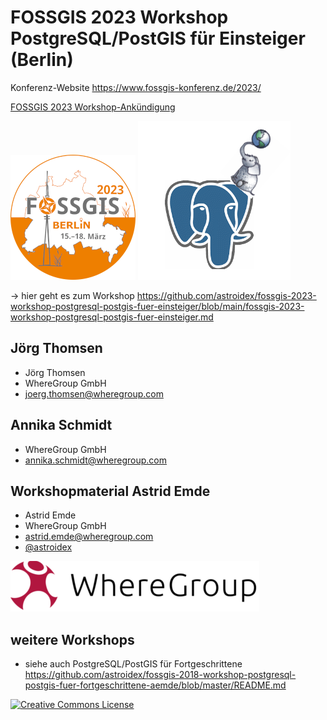 # FOSSGIS 2023 Workshop PostgreSQL/PostGIS für Einsteiger (Berlin)

Konferenz-Website https://www.fossgis-konferenz.de/2023/

[FOSSGIS 2023 Workshop-Ankündigung](https://pretalx.com/fossgis2023/talk/MJGEZE/)

![](img/fossgis23-logo.png ) ![](img/postgresql_postgis.png)


-> hier geht es zum Workshop 
https://github.com/astroidex/fossgis-2023-workshop-postgresql-postgis-fuer-einsteiger/blob/main/fossgis-2023-workshop-postgresql-postgis-fuer-einsteiger.md

## Jörg Thomsen

* Jörg Thomsen
* WhereGroup GmbH
* joerg.thomsen@wheregroup.com

## Annika Schmidt

* WhereGroup GmbH
* annika.schmidt@wheregroup.com


## Workshopmaterial Astrid Emde

* Astrid Emde
* WhereGroup GmbH
* astrid.emde@wheregroup.com
* [@astroidex](https://twitter.com/astroidex)

![](img/WhereGroup.png )


## weitere Workshops

* siehe auch PostgreSQL/PostGIS für Fortgeschrittene https://github.com/astroidex/fossgis-2018-workshop-postgresql-postgis-fuer-fortgeschrittene-aemde/blob/master/README.md 


[![Creative Commons License](http://i.creativecommons.org/l/by-sa/4.0/88x31.png)](https://creativecommons.org/licenses/by-sa/4.0/deed.de)

